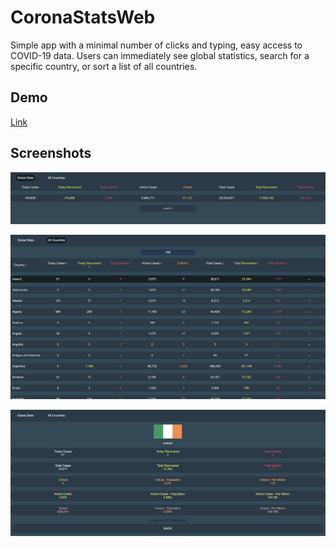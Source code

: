 # CoronaStatsWeb
Simple app with a minimal number of clicks and typing, easy access to COVID-19 data. Users can immediately see global statistics, search for a specific country, or sort a list of all countries.

## Demo
[Link](https://coronastats-bc615.web.app)

## Screenshots
![](https://github.com/martinm/CoronaStats-web/blob/master/ss/ss1.png)

![](https://github.com/martinm/CoronaStats-web/blob/master/ss/ss2.png)

![](https://github.com/martinm/CoronaStats-web/blob/master/ss/ss3.png)
